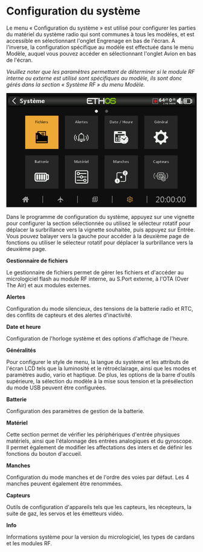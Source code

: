 # Configuration du système

Le menu « Configuration du système » est utilisé pour configurer les parties du matériel du système radio qui sont communes à tous les modèles, et est accessible en sélectionnant l'onglet Engrenage en bas de l'écran. À l'inverse, la configuration spécifique au modèle est effectuée dans le menu Modèle, auquel vous pouvez accéder en sélectionnant l'onglet Avion en bas de l'écran.

_Veuillez noter que les paramètres permettant de déterminer si le module RF interne ou externe est utilisé sont spécifiques au modèle, ils sont donc gérés dans la section « Système RF » du menu Modèle._

![Menu système](../assets/system-icon-filemanager.png)

Dans le programme de configuration du système, appuyez sur une vignette pour configurer la section sélectionnée ou utilisez le sélecteur rotatif pour déplacer la surbrillance vers la vignette souhaitée, puis appuyez sur Entrée. Vous pouvez balayer vers la gauche pour accéder à la deuxième page de fonctions ou utiliser le sélecteur rotatif pour déplacer la surbrillance vers la deuxième page.

**Gestionnaire de fichiers**

Le gestionnaire de fichiers permet de gérer les fichiers et d'accéder au micrologiciel flash au module RF interne, au S.Port externe, à l'OTA (Over The Air) et aux modules externes.

**Alertes**

Configuration du mode silencieux, des tensions de la batterie radio et RTC, des conflits de capteurs et des alertes d'inactivité.

**Date et heure**

Configuration de l'horloge système et des options d'affichage de l'heure.

**Généralités**

Pour configurer le style de menu, la langue du système et les attributs de l'écran LCD tels que la luminosité et le rétroéclairage, ainsi que les modes et paramètres audio, vario et haptique. De plus, les options de la barre d'outils supérieure, la sélection du modèle à la mise sous tension et la présélection du mode USB peuvent être configurées.

**Batterie**

Configuration des paramètres de gestion de la batterie.

**Matériel**

Cette section permet de vérifier les périphériques d'entrée physiques matériels, ainsi que l'étalonnage des entrées analogiques et du gyroscope. Il permet également de modifier les affectations des inters et de définir les fonctions du bouton d'accueil.

**Manches**

Configuration du mode manches et de l'ordre des voies par défaut. Les 4 manches peuvent également être renommées.

**Capteurs**

Outils de configuration d'appareils tels que les capteurs, les récepteurs, la suite de gaz, les servos et les émetteurs vidéo.

**Info**

Informations système pour la version du micrologiciel, les types de cardans et les modules RF.
